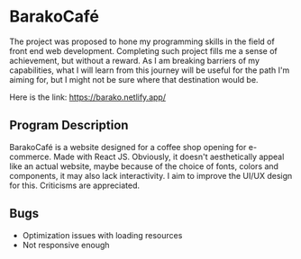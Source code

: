 # BarakoCafé
The project was proposed to hone my programming skills in the field of front end web development. Completing such project fills me a sense of achievement, but without a reward. As I am breaking barriers of my capabilities, what I will learn from this journey will be useful for the path I'm aiming for, but I might not be sure where that destination would be.

Here is the link: https://barako.netlify.app/

## Program Description
BarakoCafé is a website designed for a coffee shop opening for e-commerce. Made with React JS. Obviously, it doesn't aesthetically appeal like an actual website, maybe because of the choice of fonts, colors and components, it may also lack interactivity. I aim to improve the UI/UX design for this. Criticisms are appreciated.

## Bugs
- Optimization issues with loading resources
- Not responsive enough
